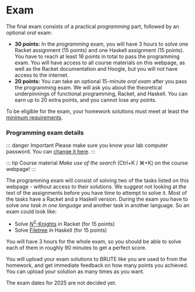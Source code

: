 # Exam

The final exam consists of a practical *programming* part, followed by an optional *oral* exam:

- **30 points:** In the *programming* exam, you will have 3 hours to solve one Racket assignment (15 points) and one Haskell assignment (15 points). You have to reach at least 16 points in total to pass the programming exam. You will have access to all course materials on this webpage, as well as the Racket documentation and Hoogle, but you will not have access to the internet.
- **20 points:** You can take an optional 15-minute *oral exam* after you pass the programming exam. We will ask you about the theoretical underpinnings of functional programming, Racket, and Haskell. You can earn up to 20 extra points, and you cannot lose any points.

To be eligible for the exam, your homework solutions must meet at least the [minimum requirements](/homework/#requirements).


### Programming exam details

::: danger Important
Please make sure you know your lab computer password. You can [change it
here](https://www.felk.cvut.cz/labpass/).
:::

::: tip Course material
*Make use of the search* (Ctrl+K / ⌘+K) on the course webpage!
:::

The programming exam will consist of solving two of the tasks listed on this webpage - without access to their solutions. We suggest not looking at the text of the assignments before you have time to attempt to solve it. Most of the tasks have a Racket and a Haskell version. During the exam you have to solve *one task in one language* and another task in another language. So an exam could look like:

- Solve [$N^2$-Knights](/exams/minesweeper/) in Racket (for 15 points)
- Solve [Filetree](/exams/filetree/) in Haskell (for 15 points)

You will have 3 hours for the whole exam, so you should be able to solve each of them in roughly 90
minutes to get a perfect score.

You will upload your exam solutions to BRUTE like you are used to from the homework, and get
immediate feedback on how many points you achieved. You can upload your solution as many times as
you want.

The exam dates for 2025 are not decided yet.